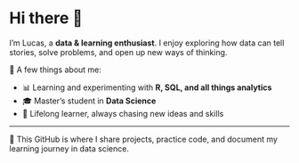 # Hi there 👋  

I’m Lucas, a **data & learning enthusiast**.
I enjoy exploring how data can tell stories, solve problems, and open up new ways of thinking.  

🔎 A few things about me:  
- 📊 Learning and experimenting with **R, SQL, and all things analytics**  
- 🎓 Master’s student in **Data Science**  
- 🌱 Lifelong learner, always chasing new ideas and skills  
---

📌 This GitHub is where I share projects, practice code, and document my learning journey in data science.  
